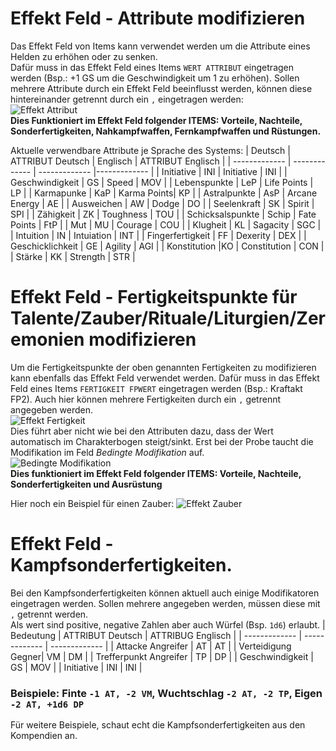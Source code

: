# Effekt Feld - Attribute modifizieren
Das Effekt Feld von Items kann verwendet werden um die Attribute eines Helden zu erhöhen oder zu senken.  
Dafür muss in das Effekt Feld eines Items `WERT ATTRIBUT` eingetragen werden (Bsp.: +1 GS um die Geschwindigkeit um 1 zu erhöhen). 
Sollen mehrere Attribute durch ein Effekt Feld beeinflusst werden, können diese hintereinander getrennt durch ein `,` eingetragen werden:  
![Effekt Attribut](https://user-images.githubusercontent.com/80099175/111598459-89835e00-87cf-11eb-9bb7-929d0024c51c.png)  
**Dies Funktioniert im Effekt Feld folgender ITEMS: Vorteile, Nachteile, Sonderfertigkeiten, Nahkampfwaffen, Fernkampfwaffen und Rüstungen.**  

Aktuelle verwendbare Attribute je Sprache des Systems:
| Deutsch |  ATTRIBUT Deutsch | Englisch | ATTRIBUT Englisch |
| ------------- | ------------- | ------------- |------------- |
| Initiative | INI | Initiative | INI |
| Geschwindigkeit |  GS | Speed | MOV |
| Lebenspunkte | LeP | Life Points | LP |
| Karmapunke | KaP | Karma Points| KP |
| Astralpunkte | AsP | Arcane Energy | AE | 
| Ausweichen | AW | Dodge | DO |
| Seelenkraft | SK | Spirit | SPI | 
| Zähigkeit | ZK | Toughness | TOU |
| Schicksalspunkte | Schip | Fate Points | FtP | 
| Mut | MU | Courage | COU | 
| Klugheit | KL | Sagacity | SGC | 
| Intuition | IN | Intuiation | INT | 
| Fingerfertigkeit | FF | Dexerity |  DEX |
| Geschicklichkeit | GE | Agility | AGI |
| Konstitution |KO | Constitution | CON | 
| Stärke | KK | Strength | STR | 

# Effekt Feld - Fertigkeitspunkte für Talente/Zauber/Rituale/Liturgien/Zeremonien modifizieren
Um die Fertigkeitspunkte der oben genannten Fertigkeiten zu modifizieren kann ebenfalls das Effekt Feld verwendet werden.
Dafür muss in das Effekt Feld eines Items `FERTIGKEIT FPWERT` eingetragen werden (Bsp.: Kraftakt FP2). Auch hier können mehrere Fertigkeiten durch ein `,` getrennt angegeben werden.   
![Effekt Fertigkeit](https://user-images.githubusercontent.com/80099175/111601462-aa00e780-87d2-11eb-93d6-3fbec9a717c1.png)  
Dies führt aber nicht wie bei den Attributen dazu, dass der Wert automatisch im Charakterbogen steigt/sinkt.
Erst bei der Probe taucht die Modifikation im Feld *Bedingte Modifikation* auf.  
![Bedingte Modifikation](https://user-images.githubusercontent.com/80099175/111600712-f8fa4d00-87d1-11eb-906d-22d8902671ca.png)  
**Dies funktioniert im Effekt Feld folgender ITEMS: Vorteile, Nachteile, Sonderfertigkeiten und Ausrüstung**

Hier noch ein Beispiel für einen Zauber:
![Effekt Zauber](https://user-images.githubusercontent.com/80099175/111606154-38776800-87d7-11eb-8039-0f2b31a775a1.png)

# Effekt Feld - Kampfsonderfertigkeiten.
Bei den Kampfsonderfertigkeiten können aktuell auch einige Modifikatoren eingetragen werden. Sollen mehrere angegeben werden, müssen diese mit `,` getrennt werden.  
Als wert sind positive, negative Zahlen aber auch Würfel (Bsp. `1d6`) erlaubt.
| Bedeutung | ATTRIBUT Deutsch | ATTRIBUG Englisch | 
| ------------- | ------------- | ------------- |
| Attacke Angreifer | AT | AT |
| Verteidigung Gegner| VM | DM |
| Trefferpunkt Angreifer | TP | DP |
| Geschwindigkeit | GS | MOV |
| Initiative | INI | INI |
  
### Beispiele: Finte `-1 AT, -2 VM`, Wuchtschlag `-2 AT, -2 TP`, Eigen `-2 AT, +1d6 DP`
Für weitere Beispiele, schaut echt die Kampfsonderfertigkeiten aus den Kompendien an.
